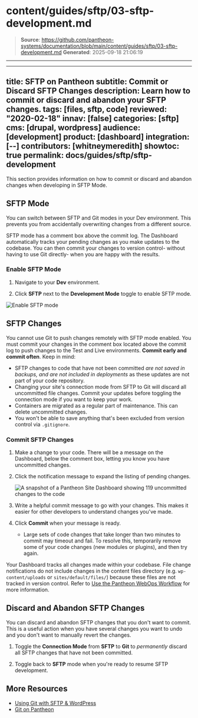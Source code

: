 # content/guides/sftp/03-sftp-development.md

> **Source**: https://github.com/pantheon-systems/documentation/blob/main/content/guides/sftp/03-sftp-development.md
> **Generated**: 2025-09-18 21:06:19

---

---
title: SFTP on Pantheon
subtitle: Commit or Discard SFTP Changes
description: Learn how to commit or discard and abandon your SFTP changes.
tags: [files, sftp, code]
reviewed: "2020-02-18"
innav: [false]
categories: [sftp]
cms: [drupal, wordpress]
audience: [development]
product: [dashboard]
integration: [--]
contributors: [whitneymeredith]
showtoc: true
permalink: docs/guides/sftp/sftp-development
---

This section provides information on how to commit or discard and abandon changes when developing in SFTP Mode.

## SFTP Mode

You can switch between SFTP and Git modes in your Dev environment. This prevents you from accidentally overwriting changes from a different source. 

SFTP mode has a comment box above the commit log. The Dashboard automatically tracks your pending changes as you make updates to the codebase. You can then commit your changes to version control- without having to use Git directly- when you are happy with the results.

### Enable SFTP Mode

1. Navigate to your **Dev** environment.

1. Click **SFTP** next to the **Development Mode** toggle to enable SFTP mode.

 ![Enable SFTP mode](../../../images/dashboard/new-dashboard/2024/sftp-enabled.png)

## SFTP Changes

You cannot use Git to push changes remotely with SFTP mode enabled. You must commit your changes in the comment box located above the commit log to push changes to the Test and Live environments. **Commit early and commit often**. Keep in mind:

- SFTP changes to code that have not been committed *are not saved in backups, and are not included in deployments* as these updates are not part of your code repository.
- Changing your site's connection mode from SFTP to Git will discard all uncommitted file changes. Commit your updates before toggling the connection mode if you want to keep your work.
- Containers are migrated as a regular part of maintenance. This can delete uncommitted changes.
- You won't be able to save anything that's been excluded from version control via `.gitignore`.

### Commit SFTP Changes

1. Make a change to your code. There will be a message on the Dashboard, below the comment box, letting you know you have uncommitted changes.

1. Click the notification message to expand the listing of pending changes.

    ![A snapshot of a Pantheon Site Dashboard showing 119 uncommitted changes to the code](../../../images/dashboard/pantheon-dashboard-uncommitted-changes.png)

1. Write a helpful commit message to go with your changes. This makes it easier for other developers to understand changes you've made.

1. Click **Commit** when your message is ready.

    - Large sets of code changes that take longer than two minutes to commit may timeout and fail. To resolve this, temporarily remove some of your code changes (new modules or plugins), and then try again.

<Alert title="Note" type="info">

Your Dashboard tracks all changes made within your codebase. File change notifications do not include changes in the content files directory (e.g. `wp-content/uploads` or `sites/default/files/`) because these files are not tracked in version control. Refer to [Use the Pantheon WebOps Workflow](/pantheon-workflow) for more information.

</Alert>

## Discard and Abandon SFTP Changes

You can discard and abandon SFTP changes that you don't want to commit. This is a useful action when you have several changes you want to undo and you don't want to manually revert the changes.

1. Toggle the **Connection Mode** from **SFTP** to **Git** to *permanently* discard all SFTP changes that have not been committed.

1. Toggle back to **SFTP** mode when you're ready to resume SFTP development.

## More Resources

- [Using Git with SFTP & WordPress](/guides/wordpress-git/)
- [Git on Pantheon](/guides/git)
